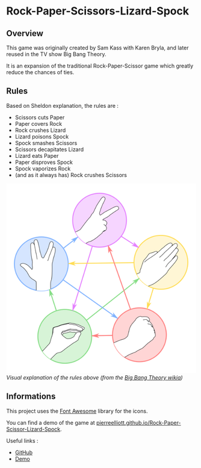 # Rock-Paper-Scissors-Lizard-Spock

## Overview

This game was originally created by Sam Kass with Karen Bryla, and later reused in the TV show Big Bang Theory.

It is an expansion of the traditional Rock-Paper-Scissor game which greatly reduce the chances of ties.

## Rules

Based on Sheldon explanation, the rules are :
* Scissors cuts Paper
* Paper covers Rock
* Rock crushes Lizard
* Lizard poisons Spock
* Spock smashes Scissors
* Scissors decapitates Lizard
* Lizard eats Paper
* Paper disproves Spock
* Spock vaporizes Rock
* (and as it always has) Rock crushes Scissors

![Image explaining visually the rules above](img/RPSLS.png)  
*Visual explanation of the rules above (from the [Big Bang Theory wikia](http://bigbangtheory.wikia.com/wiki/Rock_Paper_Scissors_Lizard_Spock))*

## Informations

This project uses the [Font Awesome](https://www.w3schools.com/icons/fontawesome_icons_intro.asp) library for the icons.

You can find a demo of the game at [pierreelliott.github.io/Rock-Paper-Scissor-Lizard-Spock](https://pierreelliott.github.io/Rock-Paper-Scissors-Lizard-Spock/).

Useful links :
* [GitHub](https://github.com/pierreelliott/Rock-Paper-Scissors-Lizard-Spock)
* [Demo](https://pierreelliott.github.io/Rock-Paper-Scissors-Lizard-Spock/)
